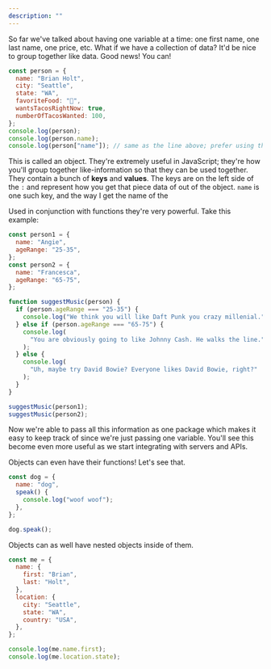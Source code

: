 ```yaml
---
description: ""
---
```


So far we've talked about having one variable at a time: one first name, one last name, one price, etc. What if we have a collection of data? It'd be nice to group together like data. Good news! You can!

```javascript
const person = {
  name: "Brian Holt",
  city: "Seattle",
  state: "WA",
  favoriteFood: "🌮",
  wantsTacosRightNow: true,
  numberOfTacosWanted: 100,
};
console.log(person);
console.log(person.name);
console.log(person["name"]); // same as the line above; prefer using the other one
```

This is called an object. They're extremely useful in JavaScript; they're how you'll group together like-information so that they can be used together. They contain a bunch of **keys** and **values**. The keys are on the left side of the `:` and represent how you get that piece data of out of the object. `name` is one such key, and the way I get the name of the

Used in conjunction with functions they're very powerful. Take this example:

```javascript
const person1 = {
  name: "Angie",
  ageRange: "25-35",
};
const person2 = {
  name: "Francesca",
  ageRange: "65-75",
};

function suggestMusic(person) {
  if (person.ageRange === "25-35") {
    console.log("We think you will like Daft Punk you crazy millenial.");
  } else if (person.ageRange === "65-75") {
    console.log(
      "You are obviously going to like Johnny Cash. He walks the line."
    );
  } else {
    console.log(
      "Uh, maybe try David Bowie? Everyone likes David Bowie, right?"
    );
  }
}

suggestMusic(person1);
suggestMusic(person2);
```

Now we're able to pass all this information as one package which makes it easy to keep track of since we're just passing one variable. You'll see this become even more useful as we start integrating with servers and APIs.

Objects can even have their functions! Let's see that.

```javascript
const dog = {
  name: "dog",
  speak() {
    console.log("woof woof");
  },
};

dog.speak();
```

Objects can as well have nested objects inside of them.

```javascript
const me = {
  name: {
    first: "Brian",
    last: "Holt",
  },
  location: {
    city: "Seattle",
    state: "WA",
    country: "USA",
  },
};

console.log(me.name.first);
console.log(me.location.state);
```
